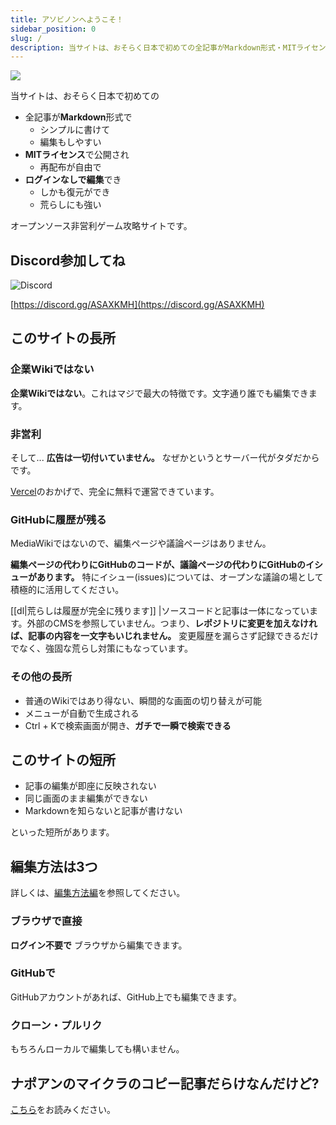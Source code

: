 ```yaml
---
title: アソビノンへようこそ！
sidebar_position: 0
slug: /
description: 当サイトは、おそらく日本で初めての全記事がMarkdown形式・MITライセンスで公開され、ログインなしで編集できるオープンソース非営利ゲーム攻略サイトです。
---
```


![](https://bn02pap001files.storage.live.com/y4m3eHy7m1RaOLH4UemtvCzEw3WI-g8XfM9IcVQyR2b1ocYTkzoI83K6CwCQVrYwvnJEZCvd-8jcy5Qu3LAKoJ2FtwcxKcrIW9Ftva5cUIZesS8FfCydG3mTnF6prbG_KORcVe_T10uMV_6U0nmwXdp-sLgaZgY-DOO3yt-7M9Z1rHpqK13kqPV9HTXGjaz8kW9?width=660&height=552&cropmode=none)

当サイトは、おそらく日本で初めての

- 全記事が**Markdown**形式で
  - シンプルに書けて
  - 編集もしやすい
- **MITライセンス**で公開され
  - 再配布が自由で
- **ログインなしで編集**でき
  - しかも復元ができ
  - 荒らしにも強い

オープンソース非営利ゲーム攻略サイトです。

## Discord参加してね

![Discord](https://img.shields.io/discord/390466362373570561)

[https://discord.gg/ASAXKMH](https://discord.gg/ASAXKMH)

## このサイトの長所

### 企業Wikiではない

**企業Wikiではない**。これはマジで最大の特徴です。文字通り誰でも編集できます。

### 非営利

そして... **広告は一切付いていません。** なぜかというとサーバー代がタダだからです。

[Vercel](https://vercel.com)のおかげで、完全に無料で運営できています。

### GitHubに履歴が残る

MediaWikiではないので、編集ページや議論ページはありません。

**編集ページの代わりにGitHubのコードが、議論ページの代わりにGitHubのイシューがあります。** 特にイシュー(issues)については、オープンな議論の場として積極的に活用してください。

[[dl|荒らしは履歴が完全に残ります]]
|ソースコードと記事は一体になっています。外部のCMSを参照していません。つまり、**レポジトリに変更を加えなければ、記事の内容を一文字もいじれません。** 変更履歴を漏らさず記録できるだけでなく、強固な荒らし対策にもなっています。

### その他の長所

- 普通のWikiではあり得ない、瞬間的な画面の切り替えが可能
- メニューが自動で生成される
- Ctrl + Kで検索画面が開き、**ガチで一瞬で検索できる**

## このサイトの短所

- 記事の編集が即座に反映されない
- 同じ画面のまま編集ができない
- Markdownを知らないと記事が書けない

といった短所があります。

## 編集方法は3つ

詳しくは、[編集方法編](/ASOBINON/contribute/)を参照してください。

### ブラウザで直接

**ログイン不要で** ブラウザから編集できます。

### GitHubで

GitHubアカウントがあれば、GitHub上でも編集できます。

### クローン・プルリク

もちろんローカルで編集しても構いません。

## ナポアンのマイクラのコピー記事だらけなんだけど?

[こちら](/ASOBINON/napoan)をお読みください。
